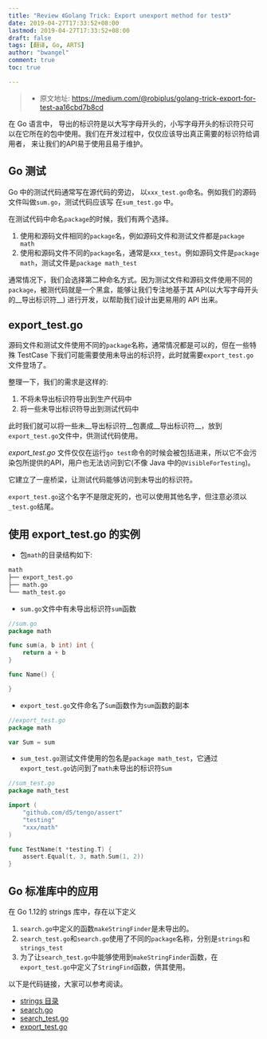 ```yaml
---
title: "Review 《Golang Trick: Export unexport method for test》"
date: 2019-04-27T17:33:52+08:00
lastmod: 2019-04-27T17:33:52+08:00
draft: false
tags: [翻译, Go, ARTS]
author: "bwangel"
comment: true
toc: true

---
```


> + 原文地址: https://medium.com/@robiplus/golang-trick-export-for-test-aa16cbd7b8cd
<!--more-->

 在 Go 语言中， 导出的标识符是以大写字母开头的，小写字母开头的标识符只可以在它所在的包中使用。我们在开发过程中，仅仅应该导出真正需要的标识符给调用者， 来让我们的API易于使用且易于维护。

## Go 测试

 Go 中的测试代码通常写在源代码的旁边， 以`xxx_test.go`命名。例如我们的源码文件叫做`sum.go`，测试代码应该写 在`sum_test.go` 中。

 在测试代码中命名`package`的时候，我们有两个选择。

1. 使用和源码文件相同的`package`名，例如源码文件和测试文件都是`package math`
2. 使用和源码文件不同的`package`名，通常是`xxx_test`。例如源码文件是`package math`，测试文件是`package math_test`

通常情况下，我们会选择第二种命名方式。因为测试文件和源码文件使用不同的`package`，被测代码就是一个黑盒，能够让我们专注地基于其 API(以大写字母开头的__导出标识符__) 进行开发，以帮助我们设计出更易用的 API 出来。

## export_test.go

源码文件和测试文件使用不同的`package`名称，通常情况都是可以的，但在一些特殊 TestCase 下我们可能需要使用未导出的标识符，此时就需要`export_test.go`文件登场了。

整理一下，我们的需求是这样的:

1. 不将未导出标识符导出到生产代码中
2. 将一些未导出标识符导出到测试代码中

此时我们就可以将一些未__导出标识符__包裹成__导出标识符__，放到`export_test.go`文件中，供测试代码使用。

_export\_test.go_ 文件仅仅在运行`go test`命令的时候会被包括进来，所以它不会污染包所提供的API，用户也无法访问到它(不像 Java 中的`@VisibleForTesting`)。

它建立了一座桥梁，让测试代码能够访问到未导出的标识符。

`export_test.go`这个名字不是限定死的，也可以使用其他名字，但注意必须以`_test.go`结尾。

## 使用 export_test.go 的实例

+ 包`math`的目录结构如下:

```sh
math
├── export_test.go
├── math.go
└── math_test.go
```

+ `sum.go`文件中有未导出标识符`sum`函数

```go
//sum.go
package math

func sum(a, b int) int {
    return a + b
}

func Name() {

}
```

+ `export_test.go`文件命名了`Sum`函数作为`sum`函数的副本

```go
//export_test.go
package math

var Sum = sum
```

+ `sum_test.go`测试文件使用的包名是`package math_test`，它通过`export_test.go`访问到了`math`未导出的标识符`Sum`

```go
//sum_test.go
package math_test

import (
    "github.com/d5/tengo/assert"
    "testing"
    "xxx/math"
)

func TestName(t *testing.T) {
    assert.Equal(t, 3, math.Sum(1, 2))
}
```

## Go 标准库中的应用

在 Go 1.12的 strings 库中，存在以下定义

1. `search.go`中定义的函数`makeStringFinder`是未导出的。
2. `search_test.go`和`search.go`使用了不同的`package`名称，分别是`strings`和`strings_test`
3. 为了让`search_test.go`中能够使用到`makeStringFinder`函数，在`export_test.go`中定义了`StringFind`函数，供其使用。

以下是代码链接，大家可以参考阅读。

+ [strings 目录]((https://github.com/golang/go/tree/release-branch.go1.12/src/strings))
+ [search.go](https://github.com/golang/go/blob/release-branch.go1.12/src/strings/search.go#L5)
+ [search_test.go](https://github.com/golang/go/blob/release-branch.go1.12/src/strings/search_test.go#L5)
+ [export_test.go](https://github.com/golang/go/blob/release-branch.go1.12/src/strings/export_test.go#L40-L42)
